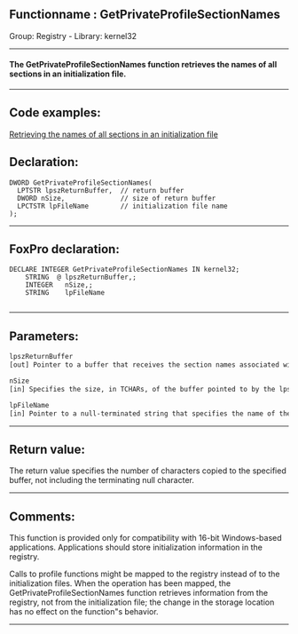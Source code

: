 <link rel="stylesheet" type="text/css" href="../../css/win32api.css">  
<link rel="stylesheet" href="https://cdnjs.cloudflare.com/ajax/libs/font-awesome/4.7.0/css/font-awesome.min.css">

## Functionname : GetPrivateProfileSectionNames
Group: Registry - Library: kernel32    
***  


#### The GetPrivateProfileSectionNames function retrieves the names of all sections in an initialization file.
***  


## Code examples:
[Retrieving the names of all sections in an initialization file](../../samples/sample_252.md)  

## Declaration:
```foxpro  
DWORD GetPrivateProfileSectionNames(
  LPTSTR lpszReturnBuffer,  // return buffer
  DWORD nSize,              // size of return buffer
  LPCTSTR lpFileName        // initialization file name
);  
```  
***  


## FoxPro declaration:
```foxpro  
DECLARE INTEGER GetPrivateProfileSectionNames IN kernel32;
	STRING  @ lpszReturnBuffer,;
	INTEGER   nSize,;
	STRING    lpFileName
  
```  
***  


## Parameters:
```txt  
lpszReturnBuffer
[out] Pointer to a buffer that receives the section names associated with the named file.

nSize
[in] Specifies the size, in TCHARs, of the buffer pointed to by the lpszReturnBuffer parameter.

lpFileName
[in] Pointer to a null-terminated string that specifies the name of the initialization file.  
```  
***  


## Return value:
The return value specifies the number of characters copied to the specified buffer, not including the terminating null character.   
***  


## Comments:
This function is provided only for compatibility with 16-bit Windows-based applications. Applications should store initialization information in the registry.   
  
Calls to profile functions might be mapped to the registry instead of to the initialization files. When the operation has been mapped, the GetPrivateProfileSectionNames function retrieves information from the registry, not from the initialization file; the change in the storage location has no effect on the function"s behavior.   
  
***  

